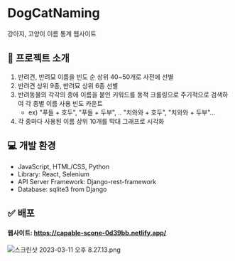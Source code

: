 # DogCatNaming

강아지, 고양이 이름 통계 웹사이트


## 📝 프로젝트 소개

1. 반려견, 반려묘 이름을 빈도 순 상위 40~50개로 사전에 선별
2. 반려견 상위 9종, 반려묘 상위 6종 선별
3. 반려동물의 각각의 종에 이름을 붙인 키워드를 동적 크롤링으로 주기적으로 검색하여 각 종별 이름 사용 빈도 카운트
   - ex) "푸들 + 호두", "푸들 + 두부", .. "치와와 + 호두", "치와와 + 두부"...
4. 각 종마다 사용된 이름 상위 10개를 막대 그래프로 시각화

## 💻 개발 환경
- JavaScript, HTML/CSS, Python
- Library: React, Selenium
- API Server Framework: Django-rest-framework
- Database: sqlite3 from Django

## ✅ 배포


#### 웹사이트: https://capable-scone-0d39bb.netlify.app/

![스크린샷 2023-03-11 오후 8.27.13.png](https://file.notion.so/f/f/25b30375-1d49-4fa3-9949-243fe4fff8aa/ecc30517-ee39-4dac-a63f-aca32ee9fe0e/%E1%84%89%E1%85%B3%E1%84%8F%E1%85%B3%E1%84%85%E1%85%B5%E1%86%AB%E1%84%89%E1%85%A3%E1%86%BA_2023-03-11_%E1%84%8B%E1%85%A9%E1%84%92%E1%85%AE_8.27.13.png?id=0ebf5b1e-14c5-4913-bfeb-dab83e5f0f46&table=block&spaceId=25b30375-1d49-4fa3-9949-243fe4fff8aa&expirationTimestamp=1705125600000&signature=zLrScB3eTP0fK_26QM2tV0GW0L7kWwXH1Fc953teMTc&downloadName=%E1%84%89%E1%85%B3%E1%84%8F%E1%85%B3%E1%84%85%E1%85%B5%E1%86%AB%E1%84%89%E1%85%A3%E1%86%BA+2023-03-11+%E1%84%8B%E1%85%A9%E1%84%92%E1%85%AE+8.27.13.png)

